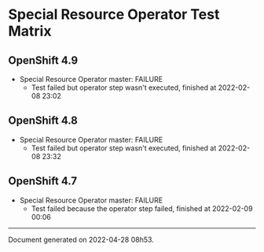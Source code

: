 
Special Resource Operator Test Matrix
=====================================

OpenShift 4.9
-------------



* Special Resource Operator master: FAILURE
  - Test failed but operator step wasn't executed, finished at 2022-02-08 23:02






OpenShift 4.8
-------------



* Special Resource Operator master: FAILURE
  - Test failed but operator step wasn't executed, finished at 2022-02-08 23:32






OpenShift 4.7
-------------



* Special Resource Operator master: FAILURE
  - Test failed because the operator step failed, finished at 2022-02-09 00:06






---
Document generated on 2022-04-28 08h53.

